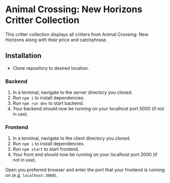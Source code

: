 # Animal Crossing: New Horizons Critter Collection
This critter collection displays all critters from Animal Crossing: New Horizons along with their price and catchphrase.

## Installation
* Clone repository to desired location.

### Backend
1. In a terminal, navigate to the server directory you cloned.
2. Run `npm i` to install dependencies.
3. Run `npm run dev` to start backend.
4. Your backend should now be running on your localhost port 5000 (if not in use).

### Frontend
1. In a terminal, navigate to the client directory you cloned.
2. Run `npm i` to install dependencies.
3. Run `npm start` to start frontend.
4. Your front end should now be running on your localhost port 3000 (if not in use).

Open you preferred browser and enter the port that your frontend is running on (e.g. `localhost:3000`).
